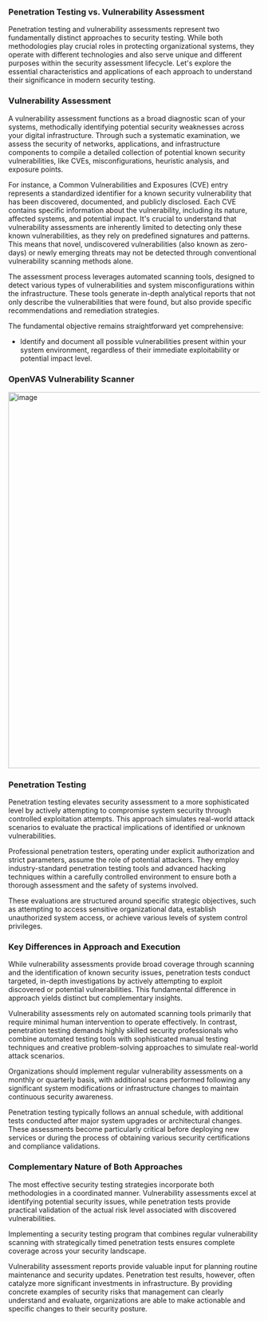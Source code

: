 <h3>Penetration Testing vs. Vulnerability Assessment</h3>

Penetration testing and vulnerability assessments represent two fundamentally distinct approaches to security testing. While both methodologies play crucial roles in protecting organizational systems, they operate with different technologies and also serve unique and different purposes within the security assessment lifecycle. Let's explore the essential characteristics and applications of each approach to understand their significance in modern security testing.

<h3>Vulnerability Assessment</h3>

A vulnerability assessment functions as a broad diagnostic scan of your systems, methodically identifying potential security weaknesses across your digital infrastructure. Through such a systematic examination, we assess the security of networks, applications, and infrastructure components to compile a detailed collection of potential known security vulnerabilities, like CVEs, misconfigurations, heuristic analysis, and exposure points.

For instance, a Common Vulnerabilities and Exposures (CVE) entry represents a standardized identifier for a known security vulnerability that has been discovered, documented, and publicly disclosed. Each CVE contains specific information about the vulnerability, including its nature, affected systems, and potential impact. It's crucial to understand that vulnerability assessments are inherently limited to detecting only these known vulnerabilities, as they rely on predefined signatures and patterns. This means that novel, undiscovered vulnerabilities (also known as zero-days) or newly emerging threats may not be detected through conventional vulnerability scanning methods alone.

The assessment process leverages automated scanning tools, designed to detect various types of vulnerabilities and system misconfigurations within the infrastructure. These tools generate in-depth analytical reports that not only describe the vulnerabilities that were found, but also provide specific recommendations and remediation strategies.

The fundamental objective remains straightforward yet comprehensive:

- Identify and document all possible vulnerabilities present within your system environment, regardless of their immediate exploitability or potential impact level.

<h3>OpenVAS Vulnerability Scanner</h3>

<img width="1017" height="754" alt="image" src="https://github.com/user-attachments/assets/a84dbffd-c136-47cb-b430-ef653682b4ab" />

<h3>Penetration Testing</h3>

Penetration testing elevates security assessment to a more sophisticated level by actively attempting to compromise system security through controlled exploitation attempts. This approach simulates real-world attack scenarios to evaluate the practical implications of identified or unknown vulnerabilities.

Professional penetration testers, operating under explicit authorization and strict parameters, assume the role of potential attackers. They employ industry-standard penetration testing tools and advanced hacking techniques within a carefully controlled environment to ensure both a thorough assessment and the safety of systems involved.

These evaluations are structured around specific strategic objectives, such as attempting to access sensitive organizational data, establish unauthorized system access, or achieve various levels of system control privileges.

<h3> Key Differences in Approach and Execution</h3>

While vulnerability assessments provide broad coverage through scanning and the identification of known security issues, penetration tests conduct targeted, in-depth investigations by actively attempting to exploit discovered or potential vulnerabilities. This fundamental difference in approach yields distinct but complementary insights.

Vulnerability assessments rely on automated scanning tools primarily that require minimal human intervention to operate effectively. In contrast, penetration testing demands highly skilled security professionals who combine automated testing tools with sophisticated manual testing techniques and creative problem-solving approaches to simulate real-world attack scenarios.

Organizations should implement regular vulnerability assessments on a monthly or quarterly basis, with additional scans performed following any significant system modifications or infrastructure changes to maintain continuous security awareness.

Penetration testing typically follows an annual schedule, with additional tests conducted after major system upgrades or architectural changes. These assessments become particularly critical before deploying new services or during the process of obtaining various security certifications and compliance validations.

<h3> Complementary Nature of Both Approaches</h3>

The most effective security testing strategies incorporate both methodologies in a coordinated manner. Vulnerability assessments excel at identifying potential security issues, while penetration tests provide practical validation of the actual risk level associated with discovered vulnerabilities.

Implementing a security testing program that combines regular vulnerability scanning with strategically timed penetration tests ensures complete coverage across your security landscape.

Vulnerability assessment reports provide valuable input for planning routine maintenance and security updates. Penetration test results, however, often catalyze more significant investments in infrastructure. By providing concrete examples of security risks that management can clearly understand and evaluate, organizations are able to make actionable and specific changes to their security posture.

